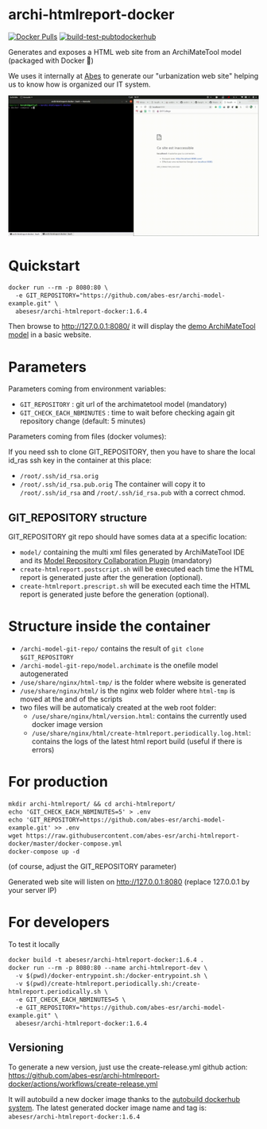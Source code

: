 # archi-htmlreport-docker

[![Docker Pulls](https://img.shields.io/docker/pulls/abesesr/archi-htmlreport-docker.svg)](https://hub.docker.com/r/abesesr/archi-htmlreport-docker/) [![build-test-pubtodockerhub](https://github.com/abes-esr/archi-htmlreport-docker/actions/workflows/build-test-pubtodockerhub.yml/badge.svg)](https://github.com/abes-esr/archi-htmlreport-docker/actions/workflows/build-test-pubtodockerhub.yml)

Generates and exposes a HTML web site from an ArchiMateTool model (packaged with Docker 🐳)

We uses it internally at [Abes](http://abes.fr) to generate our "urbanization web site" helping us to know how is organized our IT system.

![Demo](doc/Screencast_07-07-2019_18_51_02.gif)

# Quickstart

```shell
docker run --rm -p 8080:80 \
  -e GIT_REPOSITORY="https://github.com/abes-esr/archi-model-example.git" \
  abesesr/archi-htmlreport-docker:1.6.4
```
Then browse to http://127.0.0.1:8080/ it will display the [demo ArchiMateTool model](https://github.com/abes-esr/archi-model-example.git) in a basic website.

# Parameters

Parameters coming from environment variables:

- `GIT_REPOSITORY` : git url of the archimatetool model (mandatory)
- `GIT_CHECK_EACH_NBMINUTES` : time to wait before checking again git repository change (default: 5 minutes)

Parameters coming from files (docker volumes):

If you need ssh to clone GIT_REPOSITORY, then you have to share the local id_ras ssh key in the container at this place:
  - `/root/.ssh/id_rsa.orig`
  - `/root/.ssh/id_rsa.pub.orig`
The container will copy it to `/root/.ssh/id_rsa` and `/root/.ssh/id_rsa.pub` with a correct chmod.

## GIT_REPOSITORY structure

GIT_REPOSITORY git repo should have somes data at a specific location:
- `model/` containing the multi xml files generated by ArchiMateTool IDE and its [Model Repository Collaboration Plugin](https://www.archimatetool.com/plugins/) (mandatory)
- `create-htmlreport.postscript.sh` will be executed each time the HTML report is generated juste after the generation (optional). 
- `create-htmlreport.prescript.sh` will be executed each time the HTML report is generated juste before the generation (optional). 


# Structure inside the container

- `/archi-model-git-repo/` contains the result of `git clone $GIT_REPOSITORY`
- `/archi-model-git-repo/model.archimate` is the onefile model autogenerated
- `/use/share/nginx/html-tmp/` is the folder where website is generated
- `/use/share/nginx/html/` is the nginx web folder where `html-tmp` is moved at the and of the scripts
- two files will be automaticaly created at the web root folder:
  - `/use/share/nginx/html/version.html`: contains the currently used docker image version
  - `/use/share/nginx/html/create-htmlreport.periodically.log.html`: contains the logs of the latest html report build (useful if there is errors)

# For production

```
mkdir archi-htmlreport/ && cd archi-htmlreport/
echo 'GIT_CHECK_EACH_NBMINUTES=5' > .env
echo 'GIT_REPOSITORY=https://github.com/abes-esr/archi-model-example.git' >> .env
wget https://raw.githubusercontent.com/abes-esr/archi-htmlreport-docker/master/docker-compose.yml
docker-compose up -d
```
(of course, adjust the GIT_REPOSITORY parameter)

Generated web site will listen on http://127.0.0.1:8080 (replace 127.0.0.1 by your server IP)

# For developers

To test it locally
```
docker build -t abesesr/archi-htmlreport-docker:1.6.4 .
docker run --rm -p 8080:80 --name archi-htmlreport-dev \
  -v $(pwd)/docker-entrypoint.sh:/docker-entrypoint.sh \
  -v $(pwd)/create-htmlreport.periodically.sh:/create-htmlreport.periodically.sh \
  -e GIT_CHECK_EACH_NBMINUTES=5 \
  -e GIT_REPOSITORY="https://github.com/abes-esr/archi-model-example.git" \
  abesesr/archi-htmlreport-docker:1.6.4
```

## Versioning

To generate a new version, just use the create-release.yml github action:  
https://github.com/abes-esr/archi-htmlreport-docker/actions/workflows/create-release.yml

It will autobuild a new docker image thanks to the [autobuild dockerhub system](ttps://hub.docker.com/r/abesesr/archi-htmlreport-docker/).
The latest generated docker image name and tag is:  
`abesesr/archi-htmlreport-docker:1.6.4`
